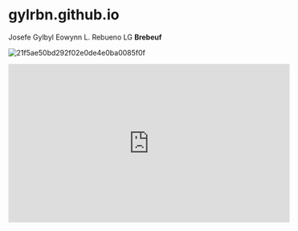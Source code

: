 # gylrbn.github.io
Josefe Gylbyl Eowynn L. Rebueno
LG **Brebeuf**


![21f5ae50bd292f02e0de4e0ba0085f0f](https://user-images.githubusercontent.com/122419068/212817076-6b74feb6-5c88-4d20-a816-4e4911875f5d.jpg)

<iframe width="560" height="315" src="https://www.youtube.com/embed/_ZAgIHmHLdc" title="YouTube video player" frameborder="0" allow="accelerometer; autoplay; clipboard-write; encrypted-media; gyroscope; picture-in-picture; web-share" allowfullscreen></iframe>
